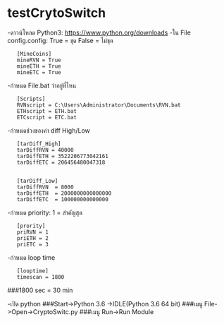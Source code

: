 # testCrytoSwitch
-ดาวน์โหลด Python3: https://www.python.org/downloads
-ใน File config.config: True = ชุด False = ไม่ขุด

       [MineCoins]
       mineRVN = True
       mineETH = True
       mineETC = True
       
-กำหนด File.bat ว่าอยู่ที่ไหน

       [Scripts]
       RVNscript = C:\Users\Administrator\Documents\RVN.bat
       ETHscript = ETH.bat
       ETCscript = ETC.bat
       
-กำหนดช่วงของค่า diff High/Low

       [tarDiff_High]
       tarDiffRVN = 40000
       tarDiffETH = 3522206773042161
       tarDiffETC = 206456480047318


       [tarDiff_Low]
       tarDiffRVN  = 8000
       tarDiffETH  = 2000000000000000
       tarDiffETC  = 100000000000000

-กำหนด priority: 1 = สำคัญสุด

       [prority]
       priRVN = 1
       priETH = 2
       priETC = 3
       
-กำหนด loop time

       [looptime]
       timescan = 1800
###1800 sec = 30 min

-เปิด python
###Start->Python 3.6 ->IDLE(Python 3.6 64 bit)
###เมนู File->Open->CryptoSwitc.py
###เมนู Run->Run Module


